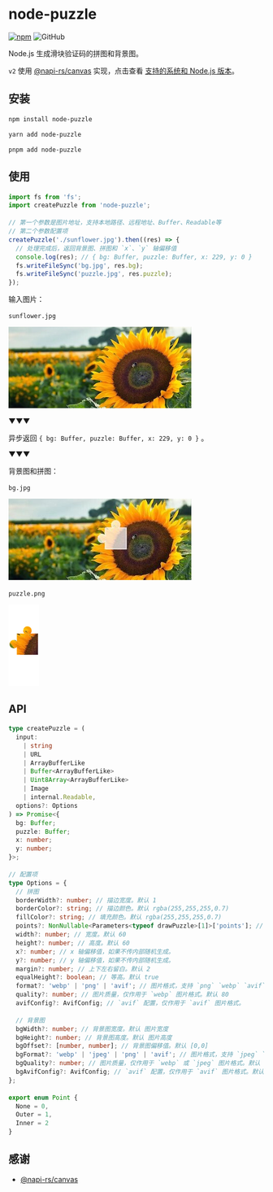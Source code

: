 # node-puzzle

[![npm][npm]][npm-url] ![GitHub](https://img.shields.io/github/license/caijf/node-puzzle.svg)

Node.js 生成滑块验证码的拼图和背景图。

`v2` 使用 [@napi-rs/canvas] 实现，点击查看 [支持的系统和 Node.js 版本](https://github.com/Brooooooklyn/canvas?tab=readme-ov-file#support-matrix)。

## 安装

```shell
npm install node-puzzle
```

```shell
yarn add node-puzzle
```

```shell
pnpm add node-puzzle
```

## 使用

```typescript
import fs from 'fs';
import createPuzzle from 'node-puzzle';

// 第一个参数是图片地址，支持本地路径、远程地址、Buffer、Readable等
// 第二个参数配置项
createPuzzle('./sunflower.jpg').then((res) => {
  // 处理完成后，返回背景图、拼图和 `x`、`y` 轴偏移值
  console.log(res); // { bg: Buffer, puzzle: Buffer, x: 229, y: 0 }
  fs.writeFileSync('bg.jpg', res.bg);
  fs.writeFileSync('puzzle.jpg', res.puzzle);
});
```

输入图片：

`sunflower.jpg`

![input img](./docs/sunflower.jpg)

▼▼▼

异步返回 `{ bg: Buffer, puzzle: Buffer, x: 229, y: 0 }` 。

▼▼▼

背景图和拼图：

`bg.jpg`

![bg.jpg](./docs/bg.jpg)

`puzzle.png`

![puzzle.png](./docs/puzzle.png)

## API

```typescript
type createPuzzle = (
  input:
    | string
    | URL
    | ArrayBufferLike
    | Buffer<ArrayBufferLike>
    | Uint8Array<ArrayBufferLike>
    | Image
    | internal.Readable,
  options?: Options
) => Promise<{
  bg: Buffer;
  puzzle: Buffer;
  x: number;
  y: number;
}>;

// 配置项
type Options = {
  // 拼图
  borderWidth?: number; // 描边宽度。默认 1
  borderColor?: string; // 描边颜色。默认 rgba(255,255,255,0.7)
  fillColor?: string; // 填充颜色。默认 rgba(255,255,255,0.7)
  points?: NonNullable<Parameters<typeof drawPuzzle>[1]>['points']; // 拼图点，不传默认随机2/3/4
  width?: number; // 宽度。默认 60
  height?: number; // 高度。默认 60
  x?: number; // x 轴偏移值，如果不传内部随机生成。
  y?: number; // y 轴偏移值，如果不传内部随机生成。
  margin?: number; // 上下左右留白。默认 2
  equalHeight?: boolean; // 等高。默认 true
  format?: 'webp' | 'png' | 'avif'; // 图片格式，支持 `png` `webp` `avif`。默认 png
  quality?: number; // 图片质量，仅作用于 `webp` 图片格式。默认 80
  avifConfig?: AvifConfig; // `avif` 配置，仅作用于 `avif` 图片格式。

  // 背景图
  bgWidth?: number; // 背景图宽度。默认 图片宽度
  bgHeight?: number; // 背景图高度。默认 图片高度
  bgOffset?: [number, number]; // 背景图偏移值。默认 [0,0]
  bgFormat?: 'webp' | 'jpeg' | 'png' | 'avif'; // 图片格式，支持 `jpeg` `png` `webp` `avif`。默认 jpeg
  bgQuality?: number; // 图片质量，仅作用于 `webp` 或 `jpeg` 图片格式。默认 `format` 值
  bgAvifConfig?: AvifConfig; // `avif` 配置，仅作用于 `avif` 图片格式。默认 `avifConfig` 值
};

export enum Point {
  None = 0,
  Outer = 1,
  Inner = 2
}
```

## 感谢

- [@napi-rs/canvas]

[npm]: https://img.shields.io/npm/v/node-puzzle.svg
[npm-url]: https://npmjs.com/package/node-puzzle
[@napi-rs/canvas]: https://github.com/Brooooooklyn/canvas
